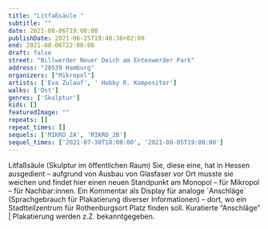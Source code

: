 ```yaml
---
title: "Litfaßsäule "
subtitle: ""
date: 2021-08-06T19:00:00
publishDate: 2021-06-25T19:40:36+02:00
end: 2021-08-06T22:00:00
draft: false
street: "Billwerder Neuer Deich am Entenwerder Park"
address: "20539 Hamburg"
organizers: ["Mikropol"]
artists: ['Eva Zulauf', ' Hobby R. Kompositor']
walks: ['Ost']
genres: ['Skulptur']
kids: []
featuredImage: ""
repeats: []
repeat_times: []
sequels: ['MIKRO_2A', 'MIKRO_2B']
sequel_times: ['2021-07-30T18:00:00', '2021-08-05T19:00:00']
---
```


Litfaßsäule (Skulptur im öffentlichen Raum) Sie, diese eine, hat in Hessen ausgedient – aufgrund von Ausbau von Glasfaser vor Ort musste sie weichen und findet hier einen neuen Standpunkt am Monopol – für Mikropol – für Nachbar:innen. Ein Kommentar als Display für analoge ´Anschläge´ (Sprachgebrauch für Plakatierung diverser Informationen) – dort, wo ein Stadtteilzentrum für Rothenburgsort Platz finden soll. Kuratierte “Anschläge” | Plakatierung werden z.Z. bekanntgegeben.